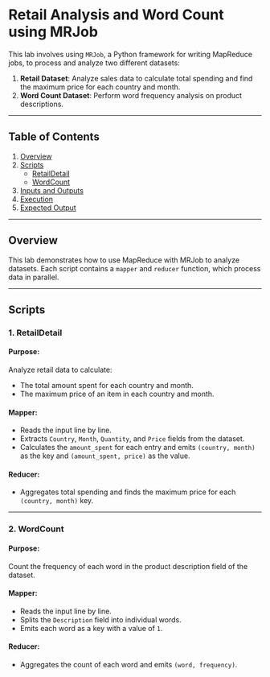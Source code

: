 # Retail Analysis and Word Count using MRJob

This lab involves using `MRJob`, a Python framework for writing MapReduce jobs, to process and analyze two different datasets:
1. **Retail Dataset**: Analyze sales data to calculate total spending and find the maximum price for each country and month.
2. **Word Count Dataset**: Perform word frequency analysis on product descriptions.

---

## Table of Contents
1. [Overview](#overview)
2. [Scripts](#scripts)
    - [RetailDetail](#retaildetail)
    - [WordCount](#wordcount)
3. [Inputs and Outputs](#inputs-and-outputs)
4. [Execution](#execution)
5. [Expected Output](#expected-output)

---

## Overview
This lab demonstrates how to use MapReduce with MRJob to analyze datasets. Each script contains a `mapper` and `reducer` function, which process data in parallel.

---

## Scripts

### 1. RetailDetail
#### **Purpose**:
Analyze retail data to calculate:
- The total amount spent for each country and month.
- The maximum price of an item in each country and month.

#### **Mapper**:
- Reads the input line by line.
- Extracts `Country`, `Month`, `Quantity`, and `Price` fields from the dataset.
- Calculates the `amount_spent` for each entry and emits `(country, month)` as the key and `(amount_spent, price)` as the value.

#### **Reducer**:
- Aggregates total spending and finds the maximum price for each `(country, month)` key.

---

### 2. WordCount
#### **Purpose**:
Count the frequency of each word in the product description field of the dataset.

#### **Mapper**:
- Reads the input line by line.
- Splits the `Description` field into individual words.
- Emits each word as a key with a value of `1`.

#### **Reducer**:
- Aggregates the count of each word and emits `(word, frequency)`.

